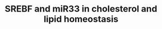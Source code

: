 ---
annotations:
- id: PW:0000100
  parent: regulatory pathway
  type: Pathway Ontology
  value: transcription pathway
- id: PW:0001304
  parent: classic metabolic pathway
  type: Pathway Ontology
  value: cholesterol metabolic pathway
- id: PW:0000355
  parent: regulatory pathway
  type: Pathway Ontology
  value: homeostasis pathway
authors:
- Samuel Sklar
- Khanspers
- MaintBot
- Lindarieswijk
- Mkutmon
- Finterly
- Eweitz
citedin:
- link: PMC7925531
  title: Identification of candidate genes and pathways in retinopathy of prematurity
    by whole exome sequencing of preterm infants enriched in phenotypic extremes (2021)
- link: PMC5085087
  title: Long Term Culture of the A549 Cancer Cell Line Promotes Multilamellar Body
    Formation and Differentiation towards an Alveolar Type II Pneumocyte Phenotype
    (2016)
communities:
- ExRNA
- ONTOX
description: This pathway describes transcription factor-microRNA circuits governing
  cholesterol and lipid homeostasis. It is based on a seminar by Dr. Anders Näär.  Proteins
  on this pathway have targeted assays available via the [CPTAC Assay Portal](https://assays.cancer.gov/available_assays?wp_id=WP2011).
last-edited: 2025-03-06
ndex: 9bacad01-8b63-11eb-9e72-0ac135e8bacf
organisms:
- Homo sapiens
redirect_from:
- /index.php/Pathway:WP2011
- /instance/WP2011
- /instance/WP2011_r137623
revision: r137623
schema-jsonld:
- '@context': https://schema.org/
  '@id': https://wikipathways.github.io/pathways/WP2011.html
  '@type': Dataset
  creator:
    '@type': Organization
    name: WikiPathways
  description: This pathway describes transcription factor-microRNA circuits governing
    cholesterol and lipid homeostasis. It is based on a seminar by Dr. Anders Näär.  Proteins
    on this pathway have targeted assays available via the [CPTAC Assay Portal](https://assays.cancer.gov/available_assays?wp_id=WP2011).
  keywords:
  - ABCA1
  - FASN
  - HMGCR
  - HMGCS1
  - LDLR
  - MED15
  - MTOR
  - NR1H3
  - PPARA
  - PPARGC1A
  - PRKAA1
  - SCD
  - SIRT1
  - SIRT6
  - SREBF1
  - SREBF2
  license: CC0
  name: SREBF and miR33 in cholesterol and lipid homeostasis
seo: CreativeWork
title: SREBF and miR33 in cholesterol and lipid homeostasis
wpid: WP2011
---
